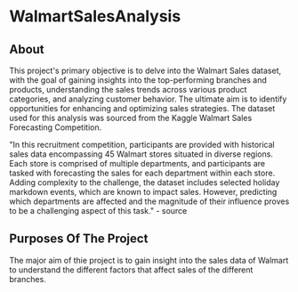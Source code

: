 # WalmartSalesAnalysis

## About

This project's primary objective is to delve into the Walmart Sales dataset, with the goal of gaining insights into the top-performing branches and products, understanding the sales trends across various product categories, and analyzing customer behavior. The ultimate aim is to identify opportunities for enhancing and optimizing sales strategies. The dataset used for this analysis was sourced from the Kaggle Walmart Sales Forecasting Competition.

"In this recruitment competition, participants are provided with historical sales data encompassing 45 Walmart stores situated in diverse regions. Each store is comprised of multiple departments, and participants are tasked with forecasting the sales for each department within each store. Adding complexity to the challenge, the dataset includes selected holiday markdown events, which are known to impact sales. However, predicting which departments are affected and the magnitude of their influence proves to be a challenging aspect of this task." - source

## Purposes Of The Project

The major aim of thie project is to gain insight into the sales data of Walmart to understand the different factors that affect sales of the different branches.
